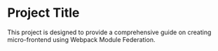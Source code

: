 # Project Title

This project is designed to provide a comprehensive guide on creating
micro-frontend using Webpack Module Federation.
